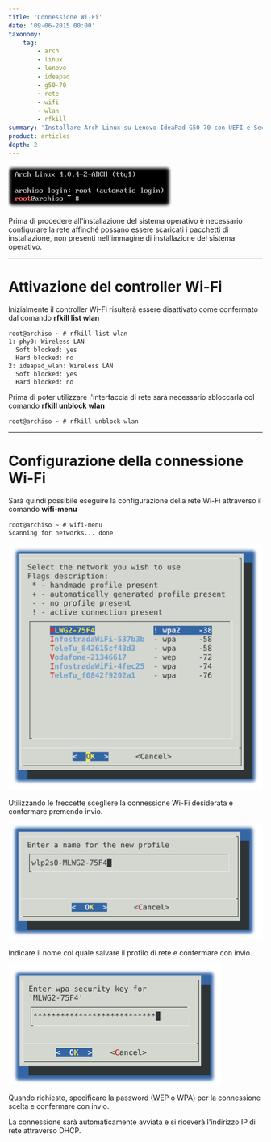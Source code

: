 ```yaml
---
title: 'Connessione Wi-Fi'
date: '09-06-2015 00:00'
taxonomy:
    tag:
        - arch
        - linux
        - lenovo
        - ideapad
        - g50-70
        - rete
        - wifi
        - wlan
        - rfkill
summary: 'Installare Arch Linux su Lenovo IdeaPad G50-70 con UEFI e Secure Boot (parte 2 -  Configurazione della connessione Wi-Fi)'
product: articles
depth: 2
---
```


![](arch-linux-prompt.png)

Prima di procedere all'installazione del sistema operativo è necessario configurare la rete affinché possano essere scaricati i pacchetti di installazione, non presenti nell'immagine di installazione del sistema operativo.

----

# Attivazione del controller Wi-Fi

Inizialmente il controller Wi-Fi risulterà essere disattivato come confermato dal comando **rfkill list wlan**

    root@archiso ~ # rfkill list wlan
    1: phy0: Wireless LAN
      Soft blocked: yes
      Hard blocked: no
    2: ideapad_wlan: Wireless LAN
      Soft blocked: yes
      Hard blocked: no

Prima di poter utilizzare l'interfaccia di rete sarà necessario sbloccarla col comando **rfkill unblock wlan**

    root@archiso ~ # rfkill unblock wlan

----

# Configurazione della connessione Wi-Fi

Sarà quindi possibile eseguire la configurazione della rete Wi-Fi attraverso il comando **wifi-menu**

    root@archiso ~ # wifi-menu
    Scanning for networks... done

![](wifi-menu-1.png)

Utilizzando le freccette scegliere la connessione Wi-Fi desiderata e confermare premendo invio.

![](wifi-menu-2.png)

Indicare il nome col quale salvare il profilo di rete e confermare con invio.

![](wifi-menu-3.png)

Quando richiesto, specificare la password (WEP o WPA) per la connessione scelta e confermare con invio.

La connessione sarà automaticamente avviata e si riceverà l'indirizzo IP di rete attraverso DHCP.